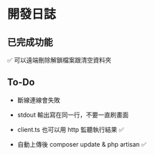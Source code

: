 # 開發日誌

## 已完成功能

✅ 可以遠端刪除解鎖檔案跟清空資料夾

## To-Do

- 斷線連線會失敗

- stdout 輸出寫在同一行，不要一直刷畫面

- client.ts 也可以用 http 監聽執行結果 ✅

- 自動上傳後 composer update & php artisan ✅
